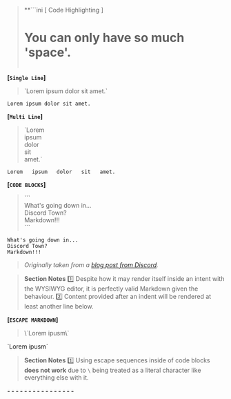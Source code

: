 > **```ini
>          [ Code Highlighting ]
>   # You can only have so much 'space'. #  
> ```**

**[`Single Line`]**

> \`Lorem ipsum dolor sit amet.\`

`Lorem ipsum dolor sit amet.`

**[`Multi Line`]**

> \`Lorem  
> ipsum  
> dolor  
> sit  
> amet.\`

`Lorem  
ipsum  
dolor  
sit  
amet.`

**[`CODE BLOCKS`]**

> \`\`\`  
> What's going down in...  
> Discord Town?  
> Markdown!!!  
> \`\`\`

```
What's going down in...
Discord Town?
Markdown!!!
```
> *Originally taken from a [blog post from Discord](<https://blog.discord.com/whats-going-down-in-discord-town-40415149018c> "What's Going Down In Discord Town").*  

> **Section Notes**
> :one: Despite how it may render itself inside an intent with the WYSIWYG editor, it is perfectly valid Markdown given the behaviour.
> :two: Content provided after an indent will be rendered at least another line below.

**[`ESCAPE MARKDOWN`]**

> \\\`Lorem ipusm\\\`

\`Lorem ipusm\`

> **Section Notes**
> :one: Using escape sequences inside of code blocks **does not work** due to `\` being treated as a literal character like everything else with it.

**- - - - - - - - - - - - - - - -**